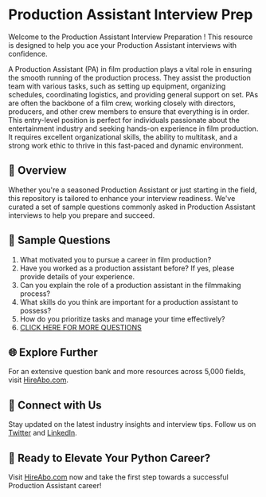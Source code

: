# Production Assistant Interview Prep

Welcome to the Production Assistant Interview Preparation ! This resource is designed to help you ace your Production Assistant interviews with confidence.

A Production Assistant (PA) in film production plays a vital role in ensuring the smooth running of the production process. They assist the production team with various tasks, such as setting up equipment, organizing schedules, coordinating logistics, and providing general support on set. PAs are often the backbone of a film crew, working closely with directors, producers, and other crew members to ensure that everything is in order. This entry-level position is perfect for individuals passionate about the entertainment industry and seeking hands-on experience in film production. It requires excellent organizational skills, the ability to multitask, and a strong work ethic to thrive in this fast-paced and dynamic environment.

## 🚀 Overview

Whether you're a seasoned Production Assistant or just starting in the field, this repository is tailored to enhance your interview readiness. We've curated a set of sample questions commonly asked in Production Assistant interviews to help you prepare and succeed.

## 📝 Sample Questions

1. What motivated you to pursue a career in film production?
2. Have you worked as a production assistant before? If yes, please provide details of your experience.
3. Can you explain the role of a production assistant in the filmmaking process?
4. What skills do you think are important for a production assistant to possess?
5. How do you prioritize tasks and manage your time effectively?
6. [CLICK HERE FOR MORE QUESTIONS](https://hireabo.com/job/16_2_14/Production%20Assistant)

## 🌐 Explore Further

For an extensive question bank and more resources across 5,000 fields, visit [HireAbo.com](https://www.hireabo.com).

## 📱 Connect with Us

Stay updated on the latest industry insights and interview tips. Follow us on [Twitter](https://twitter.com/hireabo) and [LinkedIn](https://www.linkedin.com/in/hire-abo-3609972a8/).

## 🚀 Ready to Elevate Your Python Career?

Visit [HireAbo.com](https://www.hireabo.com) now and take the first step towards a successful Production Assistant career!
